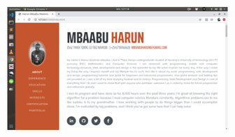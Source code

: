 ![alt text](https://github.com/HarunHM/Personal-Resume./blob/resume/resume/img/Screenshot%20from%202020-01-06%2012-11-40.png?raw=true)
